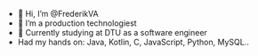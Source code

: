 - 👋 Hi, I’m @FrederikVA
- 👀 I’m a production technologiest 
- 🌱 Currently studying at DTU as a software engineer
-  Had my hands on: Java, Kotlin, C, JavaScript, Python, MySQL..


<!---
FrederikVA/FrederikVA is a ✨ special ✨ repository because its `README.md` (this file) appears on your GitHub profile.
You can click the Preview link to take a look at your changes.
--->
